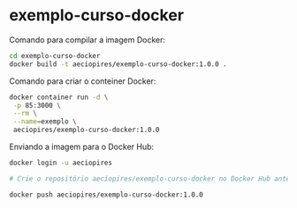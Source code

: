 # exemplo-curso-docker

Comando para compilar a imagem Docker:

```bash
cd exemplo-curso-docker
docker build -t aeciopires/exemplo-curso-docker:1.0.0 .
```

Comando para criar o conteiner Docker:

```bash
docker container run -d \
 -p 85:3000 \
 --rm \
 --name=exemplo \
 aeciopires/exemplo-curso-docker:1.0.0
```

Enviando a imagem para o Docker Hub:

```bash
docker login -u aeciopires

# Crie o repositório aeciopires/exemplo-curso-docker no Docker Hub antes de enviar a imagem

docker push aeciopires/exemplo-curso-docker:1.0.0
```
